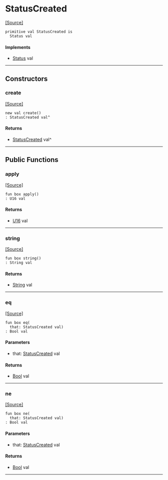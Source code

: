 # StatusCreated
<span class="source-link">[[Source]](src/http/status.md#L15)</span>
```pony
primitive val StatusCreated is
  Status val
```

#### Implements

* [Status](http-Status.md) val

---

## Constructors

### create
<span class="source-link">[[Source]](src/http/status.md#L15)</span>


```pony
new val create()
: StatusCreated val^
```

#### Returns

* [StatusCreated](http-StatusCreated.md) val^

---

## Public Functions

### apply
<span class="source-link">[[Source]](src/http/status.md#L16)</span>


```pony
fun box apply()
: U16 val
```

#### Returns

* [U16](builtin-U16.md) val

---

### string
<span class="source-link">[[Source]](src/http/status.md#L17)</span>


```pony
fun box string()
: String val
```

#### Returns

* [String](builtin-String.md) val

---

### eq
<span class="source-link">[[Source]](src/http/status.md#L16)</span>


```pony
fun box eq(
  that: StatusCreated val)
: Bool val
```
#### Parameters

*   that: [StatusCreated](http-StatusCreated.md) val

#### Returns

* [Bool](builtin-Bool.md) val

---

### ne
<span class="source-link">[[Source]](src/http/status.md#L16)</span>


```pony
fun box ne(
  that: StatusCreated val)
: Bool val
```
#### Parameters

*   that: [StatusCreated](http-StatusCreated.md) val

#### Returns

* [Bool](builtin-Bool.md) val

---

